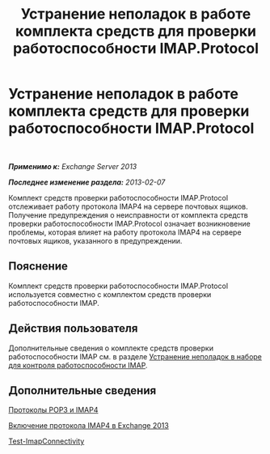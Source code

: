 ﻿---
title: Устранение неполадок в работе комплекта средств для проверки работоспособности IMAP.Protocol
TOCTitle: Устранение неполадок в работе комплекта средств для проверки работоспособности IMAP.Protocol
ms:assetid: ab0df2c9-5a85-4061-ba67-750962d14c1b
ms:mtpsurl: https://technet.microsoft.com/ru-ru/library/ms.exch.scom.imap.protocol(v=EXCHG.150)
ms:contentKeyID: 53275666
ms.date: 11/14/2015
mtps_version: v=EXCHG.150
ms.translationtype: HT
---

# Устранение неполадок в работе комплекта средств для проверки работоспособности IMAP.Protocol

 

_**Применимо к:** Exchange Server 2013_

_**Последнее изменение раздела:** 2013-02-07_

Комплект средств проверки работоспособности IMAP.Protocol отслеживает работу протокола IMAP4 на сервере почтовых ящиков. Получение предупреждения о неисправности от комплекта средств проверки работоспособности IMAP.Protocol означает возникновение проблемы, которая влияет на работу протокола IMAP4 на сервере почтовых ящиков, указанного в предупреждении.

## Пояснение

Комплект средств проверки работоспособности IMAP.Protocol используется совместно с комплектом средств проверки работоспособности IMAP.

## Действия пользователя

Дополнительные сведения о комплекте средств проверки работоспособности IMAP см. в разделе [Устранение неполадок в наборе для контроля работоспособности IMAP](troubleshooting-imap-health-set.md).

## Дополнительные сведения

[Протоколы POP3 и IMAP4](https://technet.microsoft.com/ru-ru/library/jj657728\(v=exchg.150\))

[Включение протокола IMAP4 в Exchange 2013](https://technet.microsoft.com/ru-ru/library/bb124489\(v=exchg.150\))

[Test-ImapConnectivity](https://technet.microsoft.com/ru-ru/library/bb738126\(v=exchg.150\))

